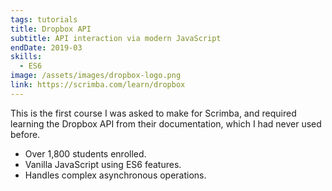 ```yaml
---
tags: tutorials
title: Dropbox API
subtitle: API interaction via modern JavaScript
endDate: 2019-03
skills:
  - ES6
image: /assets/images/dropbox-logo.png
link: https://scrimba.com/learn/dropbox
---
```


This is the first course I was asked to make for Scrimba, and required learning the Dropbox API from their documentation, which I had never used before.

- Over 1,800 students enrolled.
- Vanilla JavaScript using ES6 features.
- Handles complex asynchronous operations.

